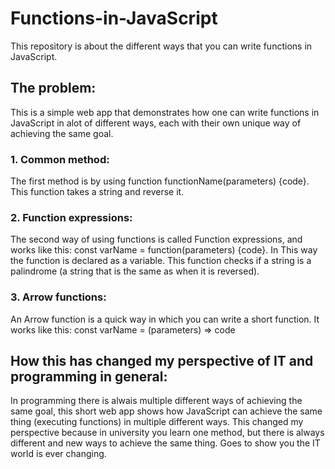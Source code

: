 # Functions-in-JavaScript

This repository is about the different ways that you can write functions in JavaScript.

## The problem:

This is a simple web app that demonstrates how one can write functions in JavaScript in alot of different ways, each with their own unique way of achieving the same goal.

### 1. Common method:

The first method is by using function functionName(parameters) {code}. This function takes a string and reverse it.

### 2. Function expressions:

The second way of using functions is called Function expressions, and works like this:
const varName = function(parameters) {code}. In This way the function is declared as a variable. This function checks if a string is a palindrome (a string that is the same as when it is reversed).

### 3. Arrow functions:

An Arrow function is a quick way in which you can write a short function. It works like this: const varName = (parameters) => code

## How this has changed my perspective of IT and programming in general:

In programming there is alwais multiple different ways of achieving the same goal, this short web app shows how JavaScript can achieve the same thing (executing functions) in multiple different ways. This changed my perspective because in university you learn one method, but there is always different and new ways to achieve the same thing. Goes to show you the IT world is ever changing.
